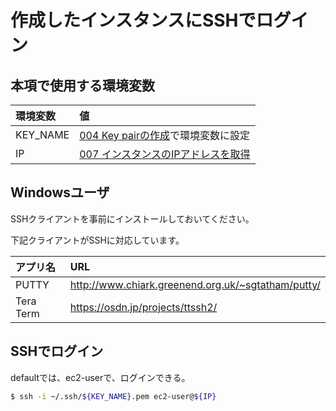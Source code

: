 # 作成したインスタンスにSSHでログイン

## 本項で使用する環境変数

|環境変数|値|
|:--|:--|
|KEY_NAME|[004 Key pairの作成](/ec2/004_key_pair.md)で環境変数に設定|
|IP|[007 インスタンスのIPアドレスを取得](/ec2/007_get_instance_ip.md)|

## Windowsユーザ

SSHクライアントを事前にインストールしておいてください。

下記クライアントがSSHに対応しています。

|アプリ名|URL
|:--|:--|
|PUTTY|http://www.chiark.greenend.org.uk/~sgtatham/putty/|
|Tera Term|https://osdn.jp/projects/ttssh2/|


## SSHでログイン

defaultでは、ec2-userで、ログインできる。

```bash
$ ssh -i ~/.ssh/${KEY_NAME}.pem ec2-user@${IP}
```

